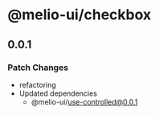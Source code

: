 # @melio-ui/checkbox

## 0.0.1

### Patch Changes

- refactoring
- Updated dependencies
  - @melio-ui/use-controlled@0.0.1
